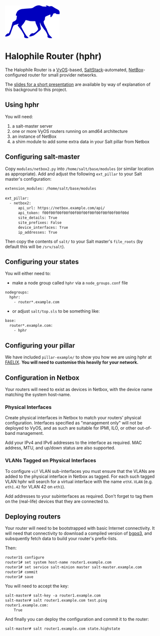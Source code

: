 ![Image of a female moose](hphr-logo.svg)

# Halophile Router (hphr)

The Halophile Router is a [VyOS](https://vyos.io/)-based, [SaltStack](https://github.com/saltstack/)-automated, [NetBox](http://github.com/digitalocean/netbox)-configured router for small provider networks.

The [slides for a short presentation](http://faelix.link/netmcr40) are available by way of explanation of this background to this project.

## Using hphr

You will need:

1. a salt-master server
2. one or more VyOS routers running on amd64 architecture
3. an instance of NetBox
4. a shim module to add some extra data in your Salt pillar from Netbox

## Configuring salt-master

Copy `modules/netbox2.py` into `/home/salt/base/modules` (or similar location as appropriate).  Add and adjust the following `ext_pillar` to your Salt master's configuration:

```
extension_modules: /home/salt/base/modules

ext_pillar:
  - netbox2:
      api_url: https://netbox.example.com/api/
      api_token: f00f00f00f00f00f00f00f00f00f00f00f00f00d
      site_details: True
      site_prefixes: False
      device_interfaces: True
      ip_addresses: True
```

Then copy the contents of `salt/` to your Salt master's `file_roots` (by default this will be `/srv/salt`).

## Configuring your states

You will either need to:

* make a node group called `hphr` via a `node_groups.conf` file

```
nodegroups:
  hphr:
    - router*.example.com
```

* or adjust `salt/top.sls` to be something like:

```
base:
  router*.example.com:
    - hphr
```

## Configuring your pillar

We have included `pillar-example/` to show you how we are using hphr at [FAELIX](https://faelix.net/).  **You will need to customise this heavily for your network.**

## Configuration in Netbox

Your routers will need to exist as devices in Netbox, with the device name matching the system host-name.

### Physical Interfaces

Create physical interfaces in Netbox to match your routers' physical configuration.  Interfaces specified as "management only" will not be deployed to VyOS, and as such are suitable for IPMI, ILO, or other out-of-band management.

Add your IPv4 and IPv6 addresses to the interface as required.  MAC address, MTU, and up/down status are also supported.

### VLANs Tagged on Physical Interfaces

To configure `vif` VLAN sub-interfaces you must ensure that the VLANs are added to the physical interface in Netbox as tagged.  For each such tagged VLAN hphr will search for a virtual interface with the name `ethX.VLAN` (e.g. `eth1.42` for VLAN 42 on `eth1`).

Add addresses to your subinterfaces as required.  Don't forget to tag them on the (real-life) devices that they are connected to.

## Deploying routers

Your router will need to be bootstrapped with basic Internet connectivity.  It will need that connectivity to download a compiled version of [bgpq3](https://github.com/snar/bgpq3), and subsquently fetch data to build your router's prefix-lists.

Then:

```
router1$ configure
router1# set system host-name router1.example.com
router1# set service salt-minion master salt-master.example.com
router1# commit
router1# save
```

You will need to accept the key:

```
salt-master# salt-key -a router1.example.com
salt-master# salt router1.example.com test.ping
router1.example.com:
    True
```

And finally you can deploy the configuration and commit it to the router:

```
salt-master# salt router1.example.com state.highstate
```

